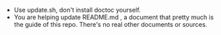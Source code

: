 * Use update.sh, don't install doctoc yourself.
* You are helping update README.md , a document that pretty much is the guide of this repo. There's no real other documents or sources.